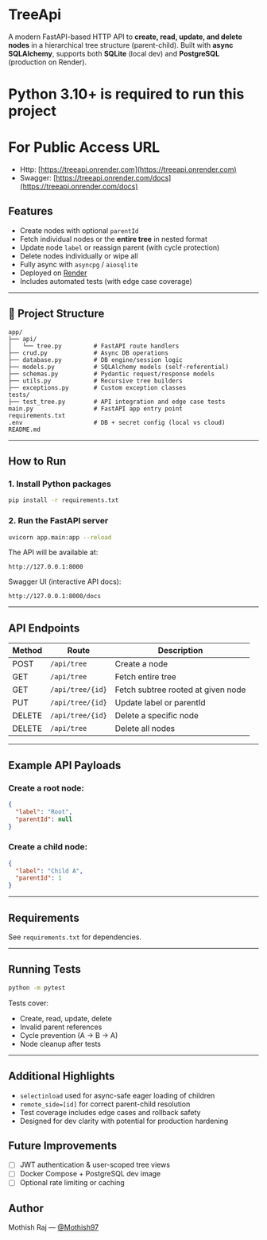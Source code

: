 # TreeApi
A modern FastAPI-based HTTP API to **create, read, update, and delete nodes** in a hierarchical tree structure (parent-child). Built with **async SQLAlchemy**, supports both **SQLite** (local dev) and **PostgreSQL** (production on Render).

# Python 3.10+ is required to run this project

# For Public Access URL

- Http: [https://treeapi.onrender.com](https://treeapi.onrender.com)
- Swagger: [https://treeapi.onrender.com/docs](https://treeapi.onrender.com/docs)

## Features

- Create nodes with optional `parentId`
- Fetch individual nodes or the **entire tree** in nested format
- Update node `label` or reassign parent (with cycle protection)
- Delete nodes individually or wipe all
- Fully async with `asyncpg` / `aiosqlite`
- Deployed on [Render](https://render.com)
- Includes automated tests (with edge case coverage)

---

## 📁 Project Structure

```
app/
├── api/
│   └── tree.py         # FastAPI route handlers
├── crud.py             # Async DB operations
├── database.py         # DB engine/session logic
├── models.py           # SQLAlchemy models (self-referential)
├── schemas.py          # Pydantic request/response models
├── utils.py            # Recursive tree builders
├── exceptions.py       # Custom exception classes
tests/
├── test_tree.py        # API integration and edge case tests
main.py                 # FastAPI app entry point
requirements.txt
.env                    # DB + secret config (local vs cloud)
README.md
```

---

## How to Run

### 1. Install Python packages

```bash
pip install -r requirements.txt
```

### 2. Run the FastAPI server

```bash
uvicorn app.main:app --reload
```

The API will be available at:

```
http://127.0.0.1:8000
```

Swagger UI (interactive API docs):

```
http://127.0.0.1:8000/docs
```

---

## API Endpoints


| Method | Route               | Description                         |
|--------|---------------------|-------------------------------------|
| POST   | `/api/tree`         | Create a node                       |
| GET    | `/api/tree`         | Fetch entire tree                   |
| GET    | `/api/tree/{id}`    | Fetch subtree rooted at given node  |
| PUT    | `/api/tree/{id}`    | Update label or parentId            |
| DELETE | `/api/tree/{id}`    | Delete a specific node              |
| DELETE | `/api/tree`         | Delete all nodes                    |

---


## Example API Payloads

### Create a root node:
```json
{
  "label": "Root",
  "parentId": null
}
```

### Create a child node:
```json
{
  "label": "Child A",
  "parentId": 1
}
```

---


## Requirements

See `requirements.txt` for dependencies.

---


## Running Tests

```bash
python -m pytest
```

Tests cover:
- Create, read, update, delete
- Invalid parent references
- Cycle prevention (A → B → A)
- Node cleanup after tests

---

## Additional Highlights

- `selectinload` used for async-safe eager loading of children
- `remote_side=[id]` for correct parent-child resolution
- Test coverage includes edge cases and rollback safety
- Designed for dev clarity with potential for production hardening

## Future Improvements

- [ ] JWT authentication & user-scoped tree views
- [ ] Docker Compose + PostgreSQL dev image
- [ ] Optional rate limiting or caching

##  Author
Mothish Raj — [@Mothish97](https://github.com/Mothish97)